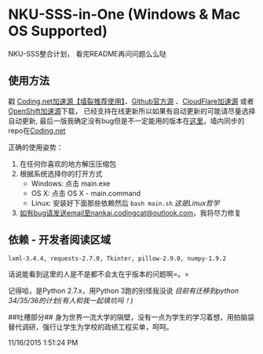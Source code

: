 # NKU-SSS-in-One (Windows & Mac OS Supported)
NKU-SSS整合计划， 看完README再问问题么么哒

## 使用方法 ##
戳 <a href="https://coding.net/u/NKUCodingCat/p/NKU-SSS-in-One/git/archive/master" target="_blank">Coding.net加速源【墙裂推荐使用】</a>、[Github官方源](https://nodeload.github.com/NKUCodingCat/NKU-SSS-in-One/legacy.zip/master) 、[CloudFlare加速源](http://rhc-py-ser-1.nkucodingcat.com/data/zip/NKU-SSS-in-One-NKUCodingCat.zip) 或者 [OpenShift加速源](https://python-nkusss.rhcloud.com/data/zip/NKU-SSS-in-One-NKUCodingCat.zip)下载， 已经支持在线更新所以如果有自动更新的可能请尽量选择自动更新, 最后一版我确定没有bug但是不一定能用的版本在[这里](https://github.com/NKUCodingCat/NKU-SSS-in-One/releases/latest)，墙内同步的repo在[Coding.net](https://coding.net/u/NKUCodingCat/p/NKU-SSS-in-One/git)

正确的使用姿势：

1. 在任何你喜欢的地方解压压缩包
2. 根据系统选择你的打开方式
    * Windows: 点击 main.exe
    * OS X: 点击 OS X - main.command
    * Linux: 安装好下面那些依赖然后 `bash main.sh` *这是Linux哲学*
3. 如有bug请发送email至nankai.codingcat@outlook.com，我将尽力修复



## 依赖 - 开发者阅读区域 ##
`lxml-3.4.4, requests-2.7.0, Tkinter, pillow-2.9.0, numpy-1.9.2`

话说能看到这里的人是不是都不会太在乎版本的问题啊=。=

记得哈，是Python 2.7.x，用Python 3跑的别怪我没说 *目前有迁移到python 34/35/36的计划(有人和我一起填坑吗！)*

##吐槽部分##
身为世界一流大学的隔壁，没有一点为学生的学习着想，用拍脑袋替代调研，强行让学生为学校的政绩工程买单，呵呵。

11/16/2015 1:51:24 PM 
